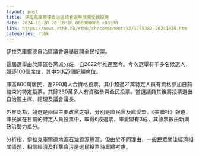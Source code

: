 ```yaml
---
layout: post
title: 伊拉克庫爾德自治區議會選舉展開全民投票
date: 2024-10-20 20:10:16.000000000 +08:00
link: https://news.rthk.hk/rthk/ch/component/k2/1775382-20241020.htm
categories: rthk
---
```


伊拉克庫爾德自治區議會選舉展開全民投票。

這屆選舉由於庫區各黨派分歧，自2022年推遲至今。今次選舉有千多名候選人，競逐100個席位，其中包括5個配額席位。

庫區600萬居民，近290萬人合資格投票。其中超過21萬特定人員有資格參加日前結束的特定投票，其餘260萬多人有資格參與全民投票。當選議員其後將投票選出自治區主席、總理及議會議長。

外界認為，競選是兩個主要政黨之爭，分別是庫民黨及庫愛盟。《美聯社》報道，庫民黨在日前的特定人員投票中，取得6成選票，庫愛盟有3成，其餘票數由新興政治勢力瓜分。

分析指，伊拉克庫爾德地區石油資源豐富，但由於不同理由，一般民眾關注經濟相關議題，相信經濟及打擊貪污是選民投票時重點考慮。
